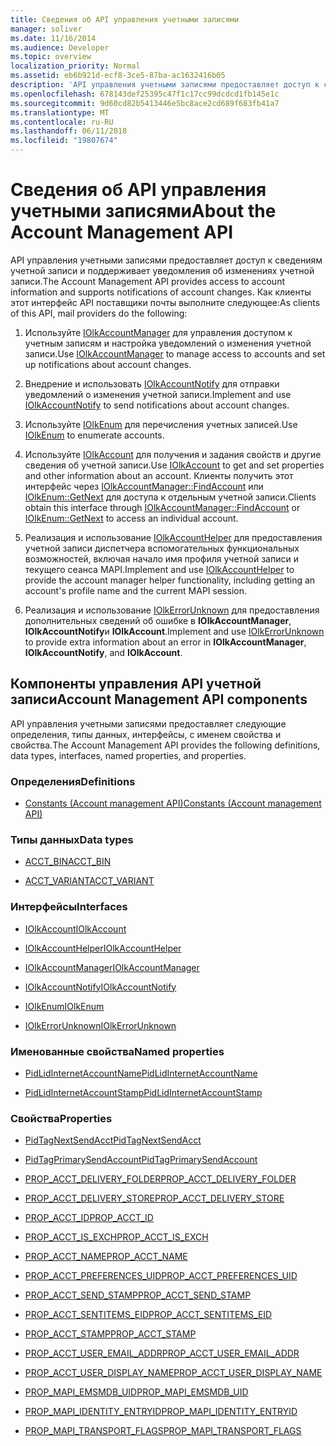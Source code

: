 ```yaml
---
title: Сведения об API управления учетными записями
manager: soliver
ms.date: 11/16/2014
ms.audience: Developer
ms.topic: overview
localization_priority: Normal
ms.assetid: eb6b921d-ecf8-3ce5-87ba-ac1632416b05
description: 'API управления учетными записями предоставляет доступ к сведениям учетной записи и поддерживает уведомления об изменениях учетной записи. Как клиенты этот интерфейс API поставщики почты выполните следующее:'
ms.openlocfilehash: 678143def25395c47f1c17cc99dcdcd1fb145e1c
ms.sourcegitcommit: 9d60cd82b5413446e5bc8ace2cd689f683fb41a7
ms.translationtype: MT
ms.contentlocale: ru-RU
ms.lasthandoff: 06/11/2018
ms.locfileid: "19807674"
---
```

# <a name="about-the-account-management-api"></a><span data-ttu-id="abc46-104">Сведения об API управления учетными записями</span><span class="sxs-lookup"><span data-stu-id="abc46-104">About the Account Management API</span></span>

<span data-ttu-id="abc46-105">API управления учетными записями предоставляет доступ к сведениям учетной записи и поддерживает уведомления об изменениях учетной записи.</span><span class="sxs-lookup"><span data-stu-id="abc46-105">The Account Management API provides access to account information and supports notifications of account changes.</span></span> <span data-ttu-id="abc46-106">Как клиенты этот интерфейс API поставщики почты выполните следующее:</span><span class="sxs-lookup"><span data-stu-id="abc46-106">As clients of this API, mail providers do the following:</span></span>
  
1. <span data-ttu-id="abc46-107">Используйте [IOlkAccountManager](iolkaccountmanager.md) для управления доступом к учетным записям и настройка уведомлений о изменения учетной записи.</span><span class="sxs-lookup"><span data-stu-id="abc46-107">Use [IOlkAccountManager](iolkaccountmanager.md) to manage access to accounts and set up notifications about account changes.</span></span> 
    
2. <span data-ttu-id="abc46-108">Внедрение и использовать [IOlkAccountNotify](iolkaccountnotify.md) для отправки уведомлений о изменения учетной записи.</span><span class="sxs-lookup"><span data-stu-id="abc46-108">Implement and use [IOlkAccountNotify](iolkaccountnotify.md) to send notifications about account changes.</span></span> 
    
3. <span data-ttu-id="abc46-109">Используйте [IOlkEnum](iolkenum.md) для перечисления учетных записей.</span><span class="sxs-lookup"><span data-stu-id="abc46-109">Use [IOlkEnum](iolkenum.md) to enumerate accounts.</span></span> 
    
4. <span data-ttu-id="abc46-110">Используйте [IOlkAccount](iolkaccount.md) для получения и задания свойств и другие сведения об учетной записи.</span><span class="sxs-lookup"><span data-stu-id="abc46-110">Use [IOlkAccount](iolkaccount.md) to get and set properties and other information about an account.</span></span> <span data-ttu-id="abc46-111">Клиенты получить этот интерфейс через [IOlkAccountManager::FindAccount](iolkaccountmanager-findaccount.md) или [IOlkEnum::GetNext](iolkenum-getnext.md) для доступа к отдельным учетной записи.</span><span class="sxs-lookup"><span data-stu-id="abc46-111">Clients obtain this interface through [IOlkAccountManager::FindAccount](iolkaccountmanager-findaccount.md) or [IOlkEnum::GetNext](iolkenum-getnext.md) to access an individual account.</span></span> 
    
5. <span data-ttu-id="abc46-112">Реализация и использование [IOlkAccountHelper](iolkaccounthelper.md) для предоставления учетной записи диспетчера вспомогательных функциональных возможностей, включая начало имя профиля учетной записи и текущего сеанса MAPI.</span><span class="sxs-lookup"><span data-stu-id="abc46-112">Implement and use [IOlkAccountHelper](iolkaccounthelper.md) to provide the account manager helper functionality, including getting an account's profile name and the current MAPI session.</span></span> 
    
6. <span data-ttu-id="abc46-113">Реализация и использование [IOlkErrorUnknown](iolkerrorunknown.md) для предоставления дополнительных сведений об ошибке в **IOlkAccountManager**, **IOlkAccountNotify**и **IOlkAccount**.</span><span class="sxs-lookup"><span data-stu-id="abc46-113">Implement and use [IOlkErrorUnknown](iolkerrorunknown.md) to provide extra information about an error in **IOlkAccountManager**, **IOlkAccountNotify**, and **IOlkAccount**.</span></span> 

##  <a name="account-management-api-components"></a><span data-ttu-id="abc46-114">Компоненты управления API учетной записи</span><span class="sxs-lookup"><span data-stu-id="abc46-114">Account Management API components</span></span>

<span data-ttu-id="abc46-115">API управления учетными записями предоставляет следующие определения, типы данных, интерфейсы, с именем свойства и свойства.</span><span class="sxs-lookup"><span data-stu-id="abc46-115">The Account Management API provides the following definitions, data types, interfaces, named properties, and properties.</span></span>
  
### <a name="definitions"></a><span data-ttu-id="abc46-116">Определения</span><span class="sxs-lookup"><span data-stu-id="abc46-116">Definitions</span></span>
  
- [<span data-ttu-id="abc46-117">Constants (Account management API)</span><span class="sxs-lookup"><span data-stu-id="abc46-117">Constants (Account management API)</span></span>](constants-account-management-api.md)
    
### <a name="data-types"></a><span data-ttu-id="abc46-118">Типы данных</span><span class="sxs-lookup"><span data-stu-id="abc46-118">Data types</span></span>
  
- [<span data-ttu-id="abc46-119">ACCT_BIN</span><span class="sxs-lookup"><span data-stu-id="abc46-119">ACCT_BIN</span></span>](acct_bin.md)
    
- [<span data-ttu-id="abc46-120">ACCT_VARIANT</span><span class="sxs-lookup"><span data-stu-id="abc46-120">ACCT_VARIANT</span></span>](acct_variant.md)
    
### <a name="interfaces"></a><span data-ttu-id="abc46-121">Интерфейсы</span><span class="sxs-lookup"><span data-stu-id="abc46-121">Interfaces</span></span>
  
- [<span data-ttu-id="abc46-122">IOlkAccount</span><span class="sxs-lookup"><span data-stu-id="abc46-122">IOlkAccount</span></span>](iolkaccount.md)
    
- [<span data-ttu-id="abc46-123">IOlkAccountHelper</span><span class="sxs-lookup"><span data-stu-id="abc46-123">IOlkAccountHelper</span></span>](iolkaccounthelper.md)
    
- [<span data-ttu-id="abc46-124">IOlkAccountManager</span><span class="sxs-lookup"><span data-stu-id="abc46-124">IOlkAccountManager</span></span>](iolkaccountmanager.md)
    
- [<span data-ttu-id="abc46-125">IOlkAccountNotify</span><span class="sxs-lookup"><span data-stu-id="abc46-125">IOlkAccountNotify</span></span>](iolkaccountnotify.md)
    
- [<span data-ttu-id="abc46-126">IOlkEnum</span><span class="sxs-lookup"><span data-stu-id="abc46-126">IOlkEnum</span></span>](iolkenum.md)
    
- [<span data-ttu-id="abc46-127">IOlkErrorUnknown</span><span class="sxs-lookup"><span data-stu-id="abc46-127">IOlkErrorUnknown</span></span>](iolkerrorunknown.md)
    
### <a name="named-properties"></a><span data-ttu-id="abc46-128">Именованные свойства</span><span class="sxs-lookup"><span data-stu-id="abc46-128">Named properties</span></span>
  
- [<span data-ttu-id="abc46-129">PidLidInternetAccountName</span><span class="sxs-lookup"><span data-stu-id="abc46-129">PidLidInternetAccountName</span></span>](pidlidinternetaccountname.md)
    
- [<span data-ttu-id="abc46-130">PidLidInternetAccountStamp</span><span class="sxs-lookup"><span data-stu-id="abc46-130">PidLidInternetAccountStamp</span></span>](pidlidinternetaccountstamp.md)
    
### <a name="properties"></a><span data-ttu-id="abc46-131">Свойства</span><span class="sxs-lookup"><span data-stu-id="abc46-131">Properties</span></span>
  
- [<span data-ttu-id="abc46-132">PidTagNextSendAcct</span><span class="sxs-lookup"><span data-stu-id="abc46-132">PidTagNextSendAcct</span></span>](pidtagnextsendacct.md)
    
- [<span data-ttu-id="abc46-133">PidTagPrimarySendAccount</span><span class="sxs-lookup"><span data-stu-id="abc46-133">PidTagPrimarySendAccount</span></span>](pidtagprimarysendaccount.md)
    
- [<span data-ttu-id="abc46-134">PROP_ACCT_DELIVERY_FOLDER</span><span class="sxs-lookup"><span data-stu-id="abc46-134">PROP_ACCT_DELIVERY_FOLDER</span></span>](prop_acct_delivery_folder.md)
    
- [<span data-ttu-id="abc46-135">PROP_ACCT_DELIVERY_STORE</span><span class="sxs-lookup"><span data-stu-id="abc46-135">PROP_ACCT_DELIVERY_STORE</span></span>](prop_acct_delivery_store.md)
    
- [<span data-ttu-id="abc46-136">PROP_ACCT_ID</span><span class="sxs-lookup"><span data-stu-id="abc46-136">PROP_ACCT_ID</span></span>](prop_acct_id.md)
    
- [<span data-ttu-id="abc46-137">PROP_ACCT_IS_EXCH</span><span class="sxs-lookup"><span data-stu-id="abc46-137">PROP_ACCT_IS_EXCH</span></span>](prop_acct_is_exch.md)
    
- [<span data-ttu-id="abc46-138">PROP_ACCT_NAME</span><span class="sxs-lookup"><span data-stu-id="abc46-138">PROP_ACCT_NAME</span></span>](prop_acct_name.md)
    
- [<span data-ttu-id="abc46-139">PROP_ACCT_PREFERENCES_UID</span><span class="sxs-lookup"><span data-stu-id="abc46-139">PROP_ACCT_PREFERENCES_UID</span></span>](prop_acct_preferences_uid.md)
    
- [<span data-ttu-id="abc46-140">PROP_ACCT_SEND_STAMP</span><span class="sxs-lookup"><span data-stu-id="abc46-140">PROP_ACCT_SEND_STAMP</span></span>](prop_acct_send_stamp.md)
    
- [<span data-ttu-id="abc46-141">PROP_ACCT_SENTITEMS_EID</span><span class="sxs-lookup"><span data-stu-id="abc46-141">PROP_ACCT_SENTITEMS_EID</span></span>](prop_acct_sentitems_eid.md)
    
- [<span data-ttu-id="abc46-142">PROP_ACCT_STAMP</span><span class="sxs-lookup"><span data-stu-id="abc46-142">PROP_ACCT_STAMP</span></span>](prop_acct_stamp.md)
    
- [<span data-ttu-id="abc46-143">PROP_ACCT_USER_EMAIL_ADDR</span><span class="sxs-lookup"><span data-stu-id="abc46-143">PROP_ACCT_USER_EMAIL_ADDR</span></span>](prop_acct_user_email_addr.md)
    
- [<span data-ttu-id="abc46-144">PROP_ACCT_USER_DISPLAY_NAME</span><span class="sxs-lookup"><span data-stu-id="abc46-144">PROP_ACCT_USER_DISPLAY_NAME</span></span>](prop_acct_user_display_name.md)
    
- [<span data-ttu-id="abc46-145">PROP_MAPI_EMSMDB_UID</span><span class="sxs-lookup"><span data-stu-id="abc46-145">PROP_MAPI_EMSMDB_UID</span></span>](prop_mapi_emsmdb_uid.md)
    
- [<span data-ttu-id="abc46-146">PROP_MAPI_IDENTITY_ENTRYID</span><span class="sxs-lookup"><span data-stu-id="abc46-146">PROP_MAPI_IDENTITY_ENTRYID</span></span>](prop_mapi_identity_entryid.md)
    
- [<span data-ttu-id="abc46-147">PROP_MAPI_TRANSPORT_FLAGS</span><span class="sxs-lookup"><span data-stu-id="abc46-147">PROP_MAPI_TRANSPORT_FLAGS</span></span>](prop_mapi_transport_flags.md)
    

